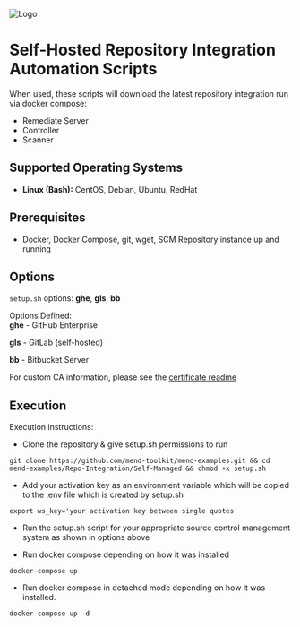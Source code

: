 ![Logo](https://mend-toolkit-resources-public.s3.amazonaws.com/img/mend-io-logo-horizontal.svg)  

# Self-Hosted Repository Integration Automation Scripts
When used, these scripts will download the latest repository integration run via docker compose:
- Remediate Server
- Controller
- Scanner

## Supported Operating Systems
- **Linux (Bash):**	CentOS, Debian, Ubuntu, RedHat

## Prerequisites
- Docker, Docker Compose, git, wget, SCM Repository instance up and running

## Options
`setup.sh` options: **ghe**, **gls**, **bb**

Options Defined:  
**ghe** - GitHub Enterprise

**gls** - GitLab (self-hosted)

**bb** - Bitbucket Server

For custom CA information, please see the [certificate readme](./certs.md)

## Execution
Execution instructions:  

- Clone the repository & give setup.sh permissions to run

```git clone https://github.com/mend-toolkit/mend-examples.git && cd mend-examples/Repo-Integration/Self-Managed && chmod +x setup.sh```
- Add your activation key as an environment variable which will be copied to the .env file which is created by setup.sh

```export ws_key='your activation key between single quotes'```
- Run the setup.sh script for your appropriate source control management system as shown in options above

- Run docker compose depending on how it was installed

```docker-compose up``` 

- Run docker compose in detached mode depending on how it was installed.

```docker-compose up -d```
